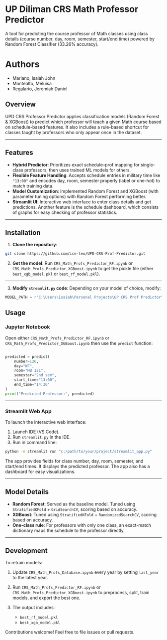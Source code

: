 # UP Diliman CRS Math Professor Predictor

A tool for predicting the course professor of Math classes using class details (course number, day, room, semester, start/end time) powered by Random Forest Classifier (33.26% accuracy).

# Authors
- Mariano, Isaiah John
- Montealto, Meluisa
- Regalario, Jeremiah Daniel

## Overview

UPD CRS Professor Predictor applies classification models (Random Forest & XGBoost) to predict which professor will teach a given Math course based on schedule-based features. It also includes a rule-based shortcut for classes taught by professors who only appear once in the dataset.

---

## Features

* **Hybrid Predictor**: Prioritizes exact schedule–prof mapping for single-class professors, then uses trained ML models for others.
* **Flexible Feature Handling**: Accepts schedule entries in military time like `"13:00"` and encodes day, room, semester properly (label or one-hot) to match training data.
* **Model Customization**: Implemented Random Forest and XGBoost (with parameter tuning options) with Random Forest performing better.
* **Streamlit UI**: Interactive web interface to enter class details and get predictions. Another feature is the schedule dashboard, which consists of graphs for easy checking of professor statistics.

---

## Installation

1. **Clone the repository**:
```bash
git clone https://github.com/ice-leo/UPD-CRS-Prof-Predictor.git
```

2. **Get the model**:
Run `CRS_Math_Profs_Predictor_RF.ipynb` or `CRS_Math_Profs_Predictor_XGBoost.ipynb` to get the pickle file (either `best_xgb_model.pkl` or `best_rf_model.pkl`).
---

3. **Modify `streamlit.py` code**:
Depending on your model of choice, modify:
```python
MODEL_PATH = r"C:\Users\Isaiah\Personal Projects\UP CRS Prof Predictor\best_{xgb or rf}_model.pkl"
```

## Usage

### Jupyter Notebook

Open either `CRS_Math_Profs_Predictor_RF.ipynb` or `CRS_Math_Profs_Predictor_XGBoost.ipynb` then use the `predict` function:

```python

predicted = predict(
    number=126,
    day="WF",
    room="MB 121",
    semester="2nd sem",
    start_time="13:00",
    end_time="14:30"
)
print("Predicted Professor:", predicted)
```

---

### Streamlit Web App

To launch the interactive web interface:

1. Launch IDE (VS Code).
2. Run `streamlit.py` in the IDE.
3. Run in command line:
```bash
python -m streamlit run "c:/path/to/your/project/streamlit_app.py"
```

The app provides fields for class number, day, room, semester, and start/end times. It displays the predicted professor. The app also has a dashboard for easy visualizations.

---

## Model Details

* **Random Forest**: Served as the baseline model. Tuned using `StratifiedKFold` + `GridSearchCV`, scoring based on accuracy.
* **XGBoost**: Tuned using `StratifiedKFold` + `RandomizedSearchCV`, scoring based on accuracy.
* **One-class rule**: For professors with only one class, an exact-match dictionary maps the schedule to the professor directly.

---

## Development

To retrain models:

1. Update `CRS_Math_Profs_Database.ipynb` every year by setting `last_year` to the latest year.
2. Run `CRS_Math_Profs_Predictor_RF.ipynb` or `CRS_Math_Profs_Predictor_XGBoost.ipynb` to preprocess, split, train models, and export the best one.
3. The output includes:

   * `best_rf_model.pkl`
   * `best_xgb_model.pkl`

Contributions welcome! Feel free to file issues or pull requests.
